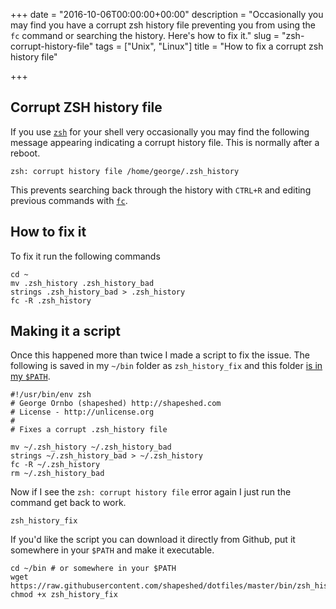 +++
date = "2016-10-06T00:00:00+00:00"
description = "Occasionally you may find you have a corrupt zsh history file preventing you from using the `fc` command or searching the history. Here's how to fix it."
slug = "zsh-corrupt-history-file"
tags = ["Unix", "Linux"]
title = "How to fix a corrupt zsh history file"

+++

## Corrupt ZSH history file

If you use  [`zsh`][1] for your shell very occasionally you may find the following message appearing indicating a corrupt history file. This is normally after a reboot.

    zsh: corrupt history file /home/george/.zsh_history

This prevents searching back through the history with `CTRL+R` and editing previous commands with [`fc`][2].

## How to fix it

To fix it run the following commands

    cd ~
    mv .zsh_history .zsh_history_bad
    strings .zsh_history_bad > .zsh_history
    fc -R .zsh_history

## Making it a script

Once this happened more than twice I made a script to fix the issue. The following is saved in my `~/bin` folder as `zsh_history_fix` and this folder [is in my `$PATH`][3].

    #!/usr/bin/env zsh
    # George Ornbo (shapeshed) http://shapeshed.com
    # License - http://unlicense.org
    #
    # Fixes a corrupt .zsh_history file

    mv ~/.zsh_history ~/.zsh_history_bad
    strings ~/.zsh_history_bad > ~/.zsh_history
    fc -R ~/.zsh_history
    rm ~/.zsh_history_bad

Now if I see the `zsh: corrupt history file` error again I just run the command get back to work.

    zsh_history_fix

If you'd like the script you can download it directly from Github, put it somewhere in your `$PATH` and make it executable.

    cd ~/bin # or somewhere in your $PATH
    wget https://raw.githubusercontent.com/shapeshed/dotfiles/master/bin/zsh_history_fix
    chmod +x zsh_history_fix

[1]: http://www.zsh.org/
[2]: https://shapeshed.com/unix-fc/
[3]: https://shapeshed.com/using-custom-shell-scripts-on-osx-or-linux/
